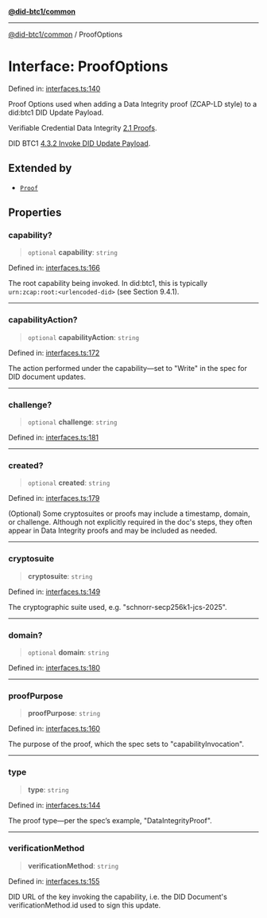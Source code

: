 [**@did-btc1/common**](../README.md)

***

[@did-btc1/common](../globals.md) / ProofOptions

# Interface: ProofOptions

Defined in: [interfaces.ts:140](https://github.com/dcdpr/did-btc1-js/blob/4ab6f9915d95beed9bc633644c9db1539395f512/packages/common/src/interfaces.ts#L140)

Proof Options used when adding a Data Integrity proof (ZCAP-LD style)
to a did:btc1 DID Update Payload.

Verifiable Credential Data Integrity
[2.1 Proofs](https://w3c.github.io/vc-data-integrity/#proofs).

DID BTC1
[4.3.2 Invoke DID Update Payload](https://dcdpr.github.io/did-btc1/#invoke-did-update-payload).

## Extended by

- [`Proof`](Proof.md)

## Properties

### capability?

> `optional` **capability**: `string`

Defined in: [interfaces.ts:166](https://github.com/dcdpr/did-btc1-js/blob/4ab6f9915d95beed9bc633644c9db1539395f512/packages/common/src/interfaces.ts#L166)

The root capability being invoked. In did:btc1, this is typically
`urn:zcap:root:<urlencoded-did>` (see Section 9.4.1).

***

### capabilityAction?

> `optional` **capabilityAction**: `string`

Defined in: [interfaces.ts:172](https://github.com/dcdpr/did-btc1-js/blob/4ab6f9915d95beed9bc633644c9db1539395f512/packages/common/src/interfaces.ts#L172)

The action performed under the capability—set to "Write" in the spec
for DID document updates.

***

### challenge?

> `optional` **challenge**: `string`

Defined in: [interfaces.ts:181](https://github.com/dcdpr/did-btc1-js/blob/4ab6f9915d95beed9bc633644c9db1539395f512/packages/common/src/interfaces.ts#L181)

***

### created?

> `optional` **created**: `string`

Defined in: [interfaces.ts:179](https://github.com/dcdpr/did-btc1-js/blob/4ab6f9915d95beed9bc633644c9db1539395f512/packages/common/src/interfaces.ts#L179)

(Optional) Some cryptosuites or proofs may include a timestamp, domain,
or challenge. Although not explicitly required in the doc's steps, they
often appear in Data Integrity proofs and may be included as needed.

***

### cryptosuite

> **cryptosuite**: `string`

Defined in: [interfaces.ts:149](https://github.com/dcdpr/did-btc1-js/blob/4ab6f9915d95beed9bc633644c9db1539395f512/packages/common/src/interfaces.ts#L149)

The cryptographic suite used, e.g. "schnorr-secp256k1-jcs-2025".

***

### domain?

> `optional` **domain**: `string`

Defined in: [interfaces.ts:180](https://github.com/dcdpr/did-btc1-js/blob/4ab6f9915d95beed9bc633644c9db1539395f512/packages/common/src/interfaces.ts#L180)

***

### proofPurpose

> **proofPurpose**: `string`

Defined in: [interfaces.ts:160](https://github.com/dcdpr/did-btc1-js/blob/4ab6f9915d95beed9bc633644c9db1539395f512/packages/common/src/interfaces.ts#L160)

The purpose of the proof, which the spec sets to "capabilityInvocation".

***

### type

> **type**: `string`

Defined in: [interfaces.ts:144](https://github.com/dcdpr/did-btc1-js/blob/4ab6f9915d95beed9bc633644c9db1539395f512/packages/common/src/interfaces.ts#L144)

The proof type—per the spec’s example, "DataIntegrityProof".

***

### verificationMethod

> **verificationMethod**: `string`

Defined in: [interfaces.ts:155](https://github.com/dcdpr/did-btc1-js/blob/4ab6f9915d95beed9bc633644c9db1539395f512/packages/common/src/interfaces.ts#L155)

DID URL of the key invoking the capability, i.e. the DID
Document's verificationMethod.id used to sign this update.
